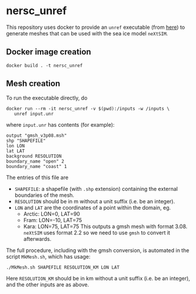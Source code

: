 # nersc_unref
This repository uses docker to provide an `unref` executable (from [here](https://git.immc.ucl.ac.be/unref/unref)) to generate meshes that can be used with the sea ice model `neXtSIM`.

## Docker image creation
```
docker build . -t nersc_unref
```

## Mesh creation
To run the executable directly, do
```
docker run --rm -it nersc_unref -v $(pwd):/inputs -w /inputs \
   unref input.unr
```
where `input.unr` has contents (for example):
```
output "gmsh_v3p08.msh"
shp "SHAPEFILE"
lon LON
lat LAT
background RESOLUTION
boundary_name "open" 2
boundary_name "coast" 1
```
The entries of this file are
- `SHAPEFILE`: a shapefile (with `.shp` extension) containing the external boundaries of the mesh.
- `RESOLUTION` should be in m without a unit suffix (i.e. be an integer).
- `LON` and `LAT` are the coordinates of a point within the domain, eg.
  - Arctic: LON=0,   LAT=90
  - Fram:   LON=-10, LAT=75
  - Kara:   LON=75,  LAT=75
This outputs a gmsh mesh with format 3.08. `neXtSIM` uses format 2.2 so we need to use `gmsh`
to convert it afterwards.


The full procedure, including with the gmsh conversion, is automated in the script `MkMesh.sh`,
which has usage:
```
./MkMesh.sh SHAPEFILE RESOLUTION_KM LON LAT
```
Here `RESOLUTION_KM` should be in km without a unit suffix (i.e. be an integer),
and the other inputs are as above.
